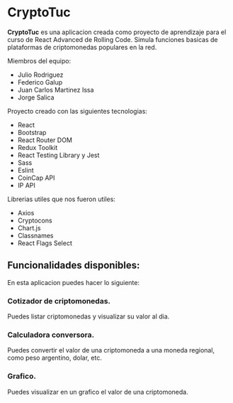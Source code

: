 # CryptoTuc

**CryptoTuc** es una aplicacion creada como proyecto de aprendizaje para el curso de React Advanced de Rolling Code. Simula funciones basicas de plataformas de criptomonedas populares en la red.

Miembros del equipo:
- Julio Rodriguez
- Federico Galup
- Juan Carlos Martinez Issa
- Jorge Salica

Proyecto creado con las siguientes tecnologias:
- React
- Bootstrap
- React Router DOM
- Redux Toolkit
- React Testing Library y Jest
- Sass
- Eslint
- CoinCap API
- IP API

Librerias utiles que nos fueron utiles:
- Axios
- Cryptocons
- Chart.js
- Classnames
- React Flags Select

## Funcionalidades disponibles:

En esta aplicacion puedes hacer lo siguiente:

### Cotizador de criptomonedas.

Puedes listar criptomonedas y visualizar su valor al dia.

### Calculadora conversora.

Puedes convertir el valor de una criptomoneda a una moneda regional, como peso argentino, dolar, etc.

### Grafico.

Puedes visualizar en un grafico el valor de una criptomoneda.

